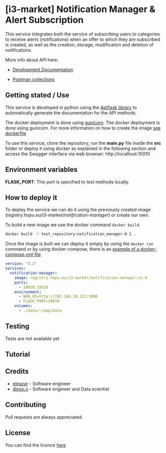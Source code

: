 # [i3-market] Notification Manager & Alert Subscription

This service integrates both the service of subscribing users to categories to receive alerts (notifications) when an 
offer to which they are subscribed is created, as well as the creation, storage, modification and deletion of notifications.

More info about API here:

* [Development Documentation](https://docs.google.com/document/d/1cSjnfM6Kq8wKRYvF4mKKo0BakI0yyPaZubcKbsLgH8w/edit?usp=sharing)

* [Postman collections](./postman)

## Getting stated / Use
This service is developed in python using the [Apiflask library](https://apiflask.com/) to automatically generate the documentation for the API methods.

The docker deployment is done using [gunicorn](https://gunicorn.org/). The docker deployment is done using gunicorn. For 
more information on how to create the image [see dockerfile](./Dockerfile)

To use this service, clone the repository, run the **main.py** file inside the **src** folder or deploy it using docker as 
explained in the following section and access the Swagger interface via web browser: http://localhost:10010

## Environment variables
**FLASK_PORT**: This port is specified to test methods locally.

## How to deploy it

To deploy the service we can do it using the previously created image (*registry.hopu.eu/i3-market/notification-manager*) 
or create our own. 

To build a new image we use the docker command `docker build`.
```bash
docker build -t test_repository:notification_manager:0.1 .
```
Once the image is built we can deploy it simply by using the `docker run` command or by using docker-compose, there is an 
[example of a docker-compose.yml file](./docker/docker-compose.yml)

```yml
version: "3.2"
services:
  notification-manager:
    image: registry.hopu.eu/i3-market/notification-manager:v1.0
    ports:
      - 10010:10010
    environment:
      - WEB_UI=http://192.168.18.123:3000
      - FLASK_PORT=10010
    volumes:
      - ./data/:/app/data
```

## Testing

Tests are not available yet

## Tutorial



## Credits

- [eleazar](mailto:eleazar@hopu.eu) - Software engineer
- [diego.s](mailto:diego.s@hopu.org) - Software engineer and Data scientist

## Contributing

Pull requests are always appreciated.

## License
You can find the licence [here](./licence.txt)